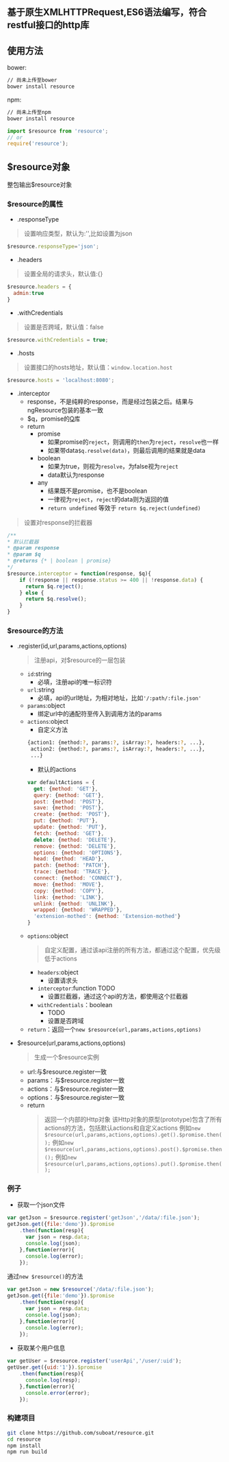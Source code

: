 ## 基于原生XMLHTTPRequest,ES6语法编写，符合restful接口的http库

## 使用方法

bower:
```bash
// 尚未上传至bower
bower install resource
```

npm:
```bash
// 尚未上传至npm
bower install resource
```

```javascript
import $resource from 'resource';
// or
require('resource');
```

## $resource对象

整包输出$resource对象

### $resource的属性

- .responseType

> 设置响应类型，默认为:'',比如设置为json

```javascript
$resource.responseType='json';
```

- .headers

> 设置全局的请求头，默认值:{}

```javascript
$resource.headers = {
  admin:true
}
```

- .withCredentials

> 设置是否跨域，默认值：false

```javascript
$resource.withCredentials = true;
```

- .hosts

> 设置接口的hosts地址，默认值：``window.location.host``

```javascript
$resource.hosts = 'localhost:8080';
```

- .interceptor
    - response，不是纯粹的response，而是经过包装之后。结果与ngResource包装的基本一致
    - $q，promise的[Q](https://github.com/kriskowal/q)库
    - return
        - promise
            - 如果promise的``reject``，则调用的``then``为``reject``，``resolve``也一样
            - 如果带data``$q.resolve(data)``，则最后调用的结果就是data
        - boolean
            - 如果为true，则视为``resolve``，为false视为``reject``
            - data默认为response
        - any
            - 结果既不是promise，也不是boolean
            - 一律视为``reject``，``reject``的data则为返回的值
            - ``return undefined`` 等效于 ``return $q.reject(undefined)``

> 设置对response的拦截器

```javascript
/**
* 默认拦截器
* @param response
* @param $q
* @returns {* | boolean | promise}
*/
$resource.interceptor = function(response, $q){
    if (!response || response.status >= 400 || !response.data) {
      return $q.reject();
    } else {
      return $q.resolve();
    }
}
```

### $resource的方法

- .register(id,url,params,actions,options)
    > 注册api，对$resource的一层包装
    - ``id``:string
        - 必填，注册api的唯一标识符
    - ``url``:string
        - 必填，api的url地址，为相对地址，比如``'/:path/:file.json'``
    - ``params``:object
        - 绑定url中的通配符至传入到调用方法的params
    - ``actions``:object
        - 自定义方法
        ```bash
        {action1: {method:?, params:?, isArray:?, headers:?, ...},
         action2: {method:?, params:?, isArray:?, headers:?, ...},
         ...}
        ```
        - 默认的actions
        ```javascript
        var defaultActions = {
          get: {method: 'GET'},
          query: {method: 'GET'},
          post: {method: 'POST'},
          save: {method: 'POST'},
          create: {method: 'POST'},
          put: {method: 'PUT'},
          update: {method: 'PUT'},
          fetch: {method: 'GET'},
          delete: {method: 'DELETE'},
          remove: {method: 'DELETE'},
          options: {method: 'OPTIONS'},
          head: {method: 'HEAD'},
          patch: {method: 'PATCH'},
          trace: {method: 'TRACE'},
          connect: {method: 'CONNECT'},
          move: {method: 'MOVE'},
          copy: {method: 'COPY'},
          link: {method: 'LINK'},
          unlink: {method: 'UNLINK'},
          wrapped: {method: 'WRAPPED'},
          'extension-mothed': {method: 'Extension-mothed'}
        }
        ```
    - ``options``:object
        > 自定义配置，通过该api注册的所有方法，都通过这个配置，优先级低于actions
        - ``headers``:object
            - 设置请求头
        - ``interceptor``:function
             TODO
            - 设置拦截器，通过这个api的方法，都使用这个拦截器
        - ``withCredentials``：boolean
            - TODO
            - 设置是否跨域
    - ``return``：返回一个``new $resource(url,params,actions,options)``

- $resource(url,params,actions,options)
    > 生成一个$resource实例
    - url:与$resource.register一致
    - params：与$resource.register一致
    - actions：与$resource.register一致
    - options：与$resource.register一致
    - return
        > 返回一个内部的Http对象
        > 该Http对象的原型(prototype)包含了所有actions的方法，包括默认actions和自定义actions
        > 例如``new $resource(url,params,actions,options).get().$promise.then();``
        > 例如``new $resource(url,params,actions,options).post().$promise.then();``
        > 例如``new $resource(url,params,actions,options).put().$promise.then();``
### 例子

- 获取一个json文件
```javascript
var getJson = $resource.register('getJson','/data/:file.json');
getJson.get({file:'demo'}).$promise
    .then(function(resp){
      var json = resp.data;
      console.log(json);
    },function(error){
      console.log(error);
    });
```
通过``new $resource()``的方法
```javascript
var getJson = new $resource('/data/:file.json');
getJson.get({file:'demo'}).$promise
    .then(function(resp){
      var json = resp.data;
      console.log(json);
    },function(error){
      console.log(error);
    });
```

- 获取某个用户信息
```javascript
var getUser = $resource.register('userApi','/user/:uid');
getUser.get({uid:'1'}).$promise
    .then(function(resp){
      console.log(resp);
    },function(error){
      console.error(error);
    });
```

### 构建项目

```bash
git clone https://github.com/suboat/resource.git
cd resource
npm install
npm run build
```